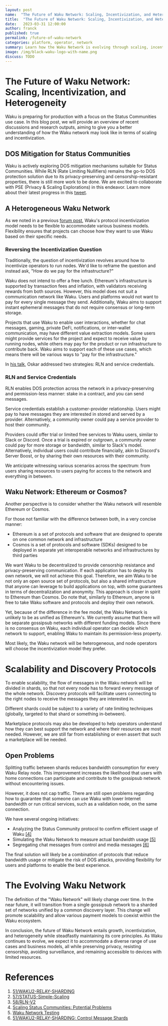 ```yaml
---
layout: post
name:  "The Future of Waku Network: Scaling, Incentivization, and Heterogeneity"
title:  "The Future of Waku Network: Scaling, Incentivization, and Heterogeneity"
date:   2023-03-31 12:00:00
author: franck
published: true
permalink: /future-of-waku-network
categories: platform, operator, network
summary: Learn how the Waku Network is evolving through scaling, incentivization, and diverse ecosystem development and what the future might look like.
image: /img/black-waku-logo-with-name.png
discuss: TODO
---
```


# The Future of Waku Network: Scaling, Incentivization, and Heterogeneity

Waku is preparing for production with a focus on the Status Communities use case. In this blog post, we will provide an
overview of recent discussions and research outputs, aiming to give you a better understanding of how the Waku network
may look like in terms of scaling and incentivization.

## DOS Mitigation for Status Communities

Waku is actively exploring DOS mitigation mechanisms suitable for Status Communities. While RLN
(Rate Limiting Nullifiers) remains the go-to DOS protection solution due to its privacy-preserving and
censorship-resistant properties, there is still more work to be done. We are excited to collaborate with PSE
(Privacy & Scaling Explorations) in this endeavor. Learn more about their latest progress in this [tweet](https://twitter.com/CPerezz19/status/1640373940634939394?s=20).

## A Heterogeneous Waku Network

As we noted in a previous [forum post](https://forum.vac.dev/t/waku-payment-models/166/3), Waku's protocol
incentivization model needs to be flexible to accommodate various business models. Flexibility ensures that projects
can choose how they want to use Waku based on their specific needs.

### Reversing the Incentivization Question

Traditionally, the question of incentivization revolves around how to incentivize operators to run nodes. We'd like to
reframe the question and instead ask, "How do we pay for the infrastructure?"

Waku does not intend to offer a free lunch.
Ethereum's infrastructure is supported by transaction fees and inflation, with validators receiving rewards from both sources.
However, this model does not suit a communication network like Waku.
Users and platforms would not want to pay for every single message they send. Additionally, Waku aims to support instant
ephemeral messages that do not require consensus or long-term storage.

Projects that use Waku to enable user interactions, whether for chat messages, gaming, private DeFi, notifications, or
inter-wallet communication, may have different value extraction models. Some users might provide services for the
project and expect to receive value by running nodes, while others may pay for the product or run infrastructure to
contribute back. Waku aims to support each of these use cases, which means there will be various ways to "pay for the
infrastructure."

In [his talk](https://vac.dev/building-privacy-protecting-infrastructure), Oskar addressed two strategies: RLN and service credentials.

### RLN and Service Credentials

RLN enables DOS protection across the network in a privacy-preserving and permission-less manner: stake in a contract,
and you can send messages.

Service credentials establish a customer-provider relationship. Users might pay to have messages they are interested in
stored and served by a provider. Alternatively, a community owner could pay a service provider to host their community.

Providers could offer trial or limited free services to Waku users, similar to Slack or Discord. Once a trial is expired or outgrown,
a community owner could pay for more storage or bandwidth, similar to Slack's model.
Alternatively, individual users could contribute financially, akin to Discord's Server Boost, or by sharing their own
resources with their community.

We anticipate witnessing various scenarios across the spectrum: from users sharing resources to users paying for access to the network and everything in between.

## Waku Network: Ethereum or Cosmos?

Another perspective is to consider whether the Waku network will resemble Ethereum or Cosmos.

For those not familiar with the difference between both, in a very concise manner:
- Ethereum is a set of protocols and software that are designed to operate on one common network and infrastructure
- Cosmos is a set of protocols and software (SDKs) designed to be deployed in separate yet interoperable networks and infrastructures by third parties

We want Waku to be decentralized to provide censorship resistance and privacy-preserving communication.
If each application has to deploy its own network, we will not achieve this goal.
Therefore, we aim Waku to be not only an open source set of protocols, but also a shared infrastructure that anyone can leverage to build applications on top, with some guarantees in terms of decentralization and anonymity.
This approach is closer in spirit to Ethereum than Cosmos.
Do note that, similarly to Ethereum, anyone is free to take Waku software and protocols and deploy their own network.

Yet, because of the difference in the fee model, the Waku Network is unlikely to be as unified as Ethereum's.
We currently assume that there will be separate gossipsub networks with different funding models.
Since there is no consensus on Waku, each individual operator can decide which network to support, enabling Waku to maintain its permission-less property.

Most likely, the Waku network will be heterogeneous, and node operators will choose the incentivization model they prefer.

# Scalability and Discovery Protocols

To enable scalability, the flow of messages in the Waku network will be divided in shards,
so that not every node has to forward every message of the whole network.
Discovery protocols will facilitate users connecting to the right nodes to receive the messages they are interested in.

Different shards could be subject to a variety of rate limiting techniques (globally, targeted to that shard or something in-between).

Marketplace protocols may also be developed to help operators understand how they can best support the network and where
their resources are most needed. However, we are still far from establishing or even assert that such a marketplace will be needed.

## Open Problems

Splitting traffic between shards reduces bandwidth consumption for every Waku Relay node.
This improvement increases the likelihood that users with home connections can participate and contribute to the gossipsub network without encountering issues.

However, it does not cap traffic.
There are still open problems regarding how to guarantee that someone can use Waku with lower Internet bandwidth or run critical services, such as a validation node, on the same connection.

We have several ongoing initiatives:

- Analyzing the Status Community protocol to confirm efficient usage of Waku [[4]](https://github.com/vacp2p/research/issues/177)
- Simulating the Waku Network to measure actual bandwidth usage [[5]](https://github.com/waku-org/pm/issues/2)
- Segregating chat messages from control and media messages [[6]](https://rfc.vac.dev/spec/57/#control-message-shards)

The final solution will likely be a combination of protocols that reduce bandwidth usage or mitigate the risk of DOS attacks, providing flexibility for users and platforms to enable the best experience.

# The Evolving Waku Network

The definition of the "Waku Network" will likely change over time. In the near future, it will transition from a single
gossipsub network to a sharded set of networks unified by a common discovery layer. This change will promote scalability
and allow various payment models to coexist within the Waku ecosystem.

In conclusion, the future of Waku Network entails growth, incentivization, and heterogeneity while steadfastly
maintaining its core principles. As Waku continues to evolve, we expect it to accommodate a diverse range of use cases
and business models, all while preserving privacy, resisting censorship, avoiding surveillance, and remaining accessible
to devices with limited resources.

# References

1. [51/WAKU2-RELAY-SHARDING](https://rfc.vac.dev/spec/51/)
2. [57/STATUS-Simple-Scaling](https://rfc.vac.dev/spec/57/)
3. [58/RLN-V2](https://rfc.vac.dev/spec/58/)
4. [Scaling Status Communities: Potential Problems](https://github.com/vacp2p/research/issues/177)
5. [Waku Network Testing](https://github.com/waku-org/pm/issues/2)
6. [51/WAKU2-RELAY-SHARDING: Control Message Shards](https://rfc.vac.dev/spec/57/#control-message-shards)

